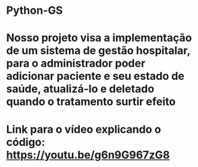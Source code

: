 # Python-GS

# Nosso projeto visa a implementação de um sistema de gestão hospitalar, para o administrador poder adicionar paciente e seu estado de saúde, atualizá-lo e deletado quando o tratamento surtir efeito


# Link para o vídeo explicando o código: https://youtu.be/g6n9G967zG8
